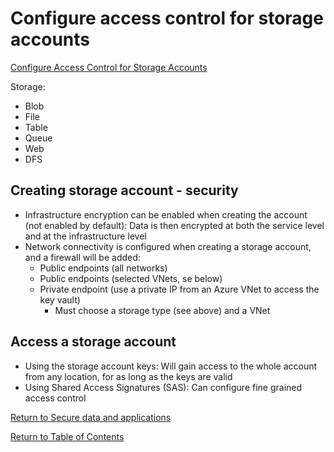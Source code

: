# Configure access control for storage accounts

[Configure Access Control for Storage Accounts](https://docs.microsoft.com/en-us/azure/storage/blobs/security-recommendations)

Storage:
* Blob
* File
* Table
* Queue
* Web
* DFS

## Creating storage account - security

* Infrastructure encryption can be enabled when creating the account (not enabled by default): Data is then encrypted at both the service level and at the infrastructure level
* Network connectivity is configured when creating a storage account, and a firewall will be added:
   * Public endpoints (all networks)
   * Public endpoints (selected VNets, se below)
   * Private endpoint (use a private IP from an Azure VNet to access the key vault)
      * Must choose a storage type (see above) and a VNet

## Access a storage account

* Using the storage account keys: Will gain access to the whole account from any location, for as long as the keys are valid
* Using Shared Access Signatures (SAS): Can configure fine grained access control

[Return to Secure data and applications](README.md)

[Return to Table of Contents](../README.md)